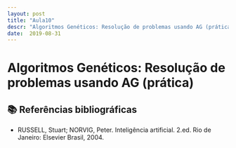 ```yaml
---
layout: post
title: "Aula10"
descr: "Algoritmos Genéticos: Resolução de problemas usando AG (prática)"
date:  2019-08-31
---
```


# Algoritmos Genéticos: Resolução de problemas usando AG (prática)

## 📚 Referências bibliográficas

- RUSSELL, Stuart; NORVIG, Peter. Inteligência artificial. 2.ed. Rio de Janeiro: Elsevier Brasil, 2004.